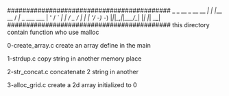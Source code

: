 ###########################################
             _ _            __
  _ __  __ _| | |___  __   / _|_ _ ___ ___
 | '  \/ _` | | / _ \/ _| |  _| '_/ -_) -_)
 |_|_|_\__,_|_|_\___/\__| |_| |_| \___\___|
###########################################
this directory contain function who use malloc

0-create_array.c
create an array define in the main

1-strdup.c
copy string in another memory place

2-str_concat.c
concatenate 2 string in another

3-alloc_grid.c
create a 2d array initialized to 0
